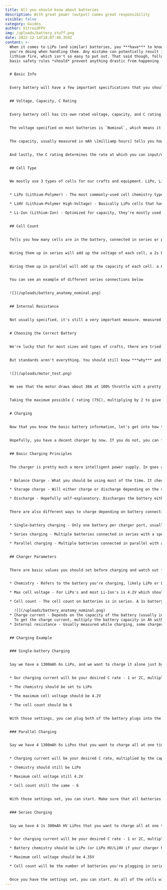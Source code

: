 ```yaml
---
title: All you should know about batteries
description: With great power (output) comes great responsibility
visible: false
category: Guides
author: VitroidFPV
img: /uploads/battery_stuff.png
date: 2022-12-14T18:07:40.359Z
content: >-
  When it comes to LiPo (and similar) batteries, you ***have*** to know what
  you're doing when handling them. Any mistake can potentially result in a
  lithium fire, which isn't so easy to put out. That said though, following
  basic safety rules *should* prevent anything drastic from happening


  # Basic Info


  Every battery will have a few important specifications that you should look out for when buying/using/charging. I'll try to summarize it as best as I can


  ## Voltage, Capacity, C Rating


  Every battery cell has its own rated voltage, capacity, and C rating, these three are pretty much the most important specifications, usually written right on the battery and in the product specifications


  The voltage specified on most batteries is `Nominal`, which means it's like the average voltage throughout the whole voltage range. You'll most often see this listed as 3.7V for most batteries. There's also a `Maximum` and `Minimum` safe voltage. For 3.7V nominal batteries, that is 4.2V and 3.5V in that order. **You should not charge a cell over 4.2V** or it could go up in smoke. **You should not discharge it under 3.5V**, any lower will start to damage the internal chemistry


  The capacity, usually measured in mAh \[milliamp hours] tells you how much current you can draw for an hour until the battery is "empty" and needs to be re-charged. 2000mAh is 2A for one hour, 1A for two hours, or 20A for 1/10th of an hour


  And lastly, the C rating determines the rate at which you can input/output current. `C × Capacity [in Ah] = Current in/out` For charging, you should charge it at 1C, for a 2000mAh battery that would be 2A, 2C for 200mAh would be 4A, and so on. Most batteries should list the output current rate as around 70-120C. Anything above ~75C is technically impossible, so the higher values are often just marketing and/or different ways of measuring the current rate. Make sure to pick a battery that has a current output higher than the maximum draw of all 4 of your motors


  ## Cell Type


  We mostly use 3 types of cells for our crafts and equipment. LiPo, LiHV, and Li-Ion


  * LiPo (Lithium-Polymer) - The most commonly-used cell chemistry type. Can be optimized for both capacity and current output, we're mostly using it for the latter. Usually flat rectangular cells. 4.2V max, 3.7 nominal, 3.5V min

  * LiHV (Lithium-Polymer High-Voltage) - Basically LiPo cells that have been tested not to explode when charged to higher voltages. This higher voltage range can give longer flight times or more power output. 4.35V max, 3.85V nominal, 3.5V min

  * Li-Ion (Lithium-Ion) - Optimized for capacity, they're mostly used for stuff that doesn't need as much current. Radios, goggles, or lightweight/current-efficient crafts. Usually cylindrical cells. Usually 4.2V max (with older cells it may be 4.1V, be careful), 3.7V nominal, 2.8-3V min


  ## Cell Count


  Tells you how many cells are in the battery, connected in series or parallel. A 1s battery is just a singular cell, a 6s battery is 6 cells connected in series, and a 6s2p battery is 12 cells, 6 in series, 2 of those series packs in parallel


  Wiring them up in series will add up the voltage of each cell, a 2s battery will have a max voltage of 8.4V, 6s will be 25.2V


  Wiring them up in parallel will add up the capacity of each cell. a 6s2p 2000mAh battery will be made out of two 1000mAh 6s packs


  You can see an example of different series connections below


  ![](/uploads/battery_anatomy_nominal.png)


  ## Internal Resistance


  Not usually specified, it's still a very important measure. measured in mΩ \[milliohms], it can be used as a rough estimate of battery health, the lower the better. Most modern chargers will measure it while charging, or have a separate mode for its measurement. Under 10mΩ is great, under 20mΩ is fine, above 20 isn't great, and you should retire the battery


  # Choosing the Correct Battery


  We're lucky that for most sizes and types of crafts, there are tried-and-true capacities and cell counts that work best. Say for example, on a 5" freestyle/race quad, you will ideally be running a 1000-1500mAh 6s battery that is rated at least for 75C of current output. Or for a toothpick, you will have a range of different cell counts, usually around 300-600mAh


  But standards aren't everything. You should still know ***why*** and ***how*** those values are selected. The main thing you should watch out for is the maximum current draw. The manufacturer should provide datasheets with motor tests that will show a maximum current draw **per motor.** Obviously, if they're in a quadcopter, you have to multiply that current rating by 4 for each motor to get the total. Let's say a typical 2207 1850kv motor from FlyFish RC that I recently [wrote about](https://vitroidfpv-sv.netlify.app/articles/news-flyfish-flash-volador#flash-motors)


  ![](/uploads/motor_test.png)


  We see that the motor draws about 38A at 100% throttle with a pretty generic 5.1" sized prop and a 6s battery. That gives us approximately 150A of total current draw. This may sound like a lot, but you're not likely to be at 100% throttle all the time, and most batteries can take up to double their C rating for a short period of time. 


  Taking the maximum possible C rating (75C), multiplying by 2 to give us 150C, and thus we need at least a 1000mAh battery to be able to output that 150A of current that's being drawn by the motors. You can of course pick a higher C-rated battery, but as said earlier, anything above ~75C is usually just for marketing. You can also go up in capacity, but there are diminishing returns with extra weight


  # Charging


  Now that you know the basic battery information, let's get into how to charge them without starting a fire. Battery misuse (especially during charging) can easily and very quickly result in a lot of damage. Knowing what you're doing is very important


  Hopefully, you have a decent charger by now. If you do not, you can find a list of some decent ones here (if I remember to put in the link). So, let's get into the basics:


  ## Basic Charging Principles


  The charger is pretty much a more intelligent power supply. In goes a regulated 12-24V from a PSU, and out goes at a set voltage with a set current until the battery is at the set voltage. But you should know that there are a few charging modes that you will inevitably use:


  * Balance Charge - What you should be using most of the time. It checks every cell using the balance plug of the battery and charges each one to the set voltage. A non-balanced battery is a dangerous battery

  * Storage charge - Will either charge or discharge depending on the voltage of the cell to get it down to the set storage voltage. The storage voltage is often times equal to the nominal voltage (3.7V) and is used to preserve the life of the battery

  * Discharge - Hopefully self-explanatory. Discharges the battery either to a set minimum voltage or until 0V to practically kill it. Useful for safely getting rid of old batteries


  There are also different ways to charge depending on battery connection:


  * Single-battery charging - Only one battery per charger port, usually the simplest and safest

  * Series charging - Multiple batteries connected in series with a special series charging board. Usually for 1s batteries, most larger chargers make it somewhat hard to charge these small 1s packs. Plugging 4 1s 300mAh batteries into a series charging board will make it look like a single 4s 300mAh battery to the charger

  * Parallel charging - Multiple batteries connected in parallel with a special parallel charging board. Usually for >2s batteries. Plugging in 4 1300mAh 6s batteries into a parallel charging board will make it look like a single 6s 5200mAh battery to the charger. You have to be very careful to make sure that all batteries are within 0.1V per cell of each other before plugging them in, otherwise they will **violently** equalize


  ## Charger Parameters


  There are basic values you should set before charging and watch out for during charging. Some of these may be repeated from the battery info section, but specified for charging:


  * Chemistry - Refers to the battery you're charging, likely LiPo or Li-Ion, or some other exotic battery you may want to charge

  * Max cell voltage - For LiPo's and most Li-Ion's is 4.2V which should be the default on the charger. The voltage most often printed on batteries is the nominal voltage, but you don't want to enter this as the max cell voltage. It wouldn't cause any harm, but you'd end up with a half-full battery

  * Cell count - The cell count on batteries is in series. A 1s battery has only one cell, 6s has 6 cells, and so on. This is what you enter as the Cell count. See the image below once again for a simple explanation of series connection and its effects on voltage

    ![](/uploads/battery_anatomy_nominal.png)
  * Charge current - Depends on the capacity of the battery (usually in mAh) and the C rate. Also above for the battery info, but I'll throw it here too, specifically for charging: \
    To get the charge current, multiply the battery capacity in Ah with the C rate (ideally use 1C, but you can go higher if time constrained). A 1300mAh battery at 1C will be charged at 1.3A (1.3 × 1), at 2C it'll be 2.6A (1.3 × 2), etc...
  * Internal resistance - Usually measured while charging, some chargers may have a dedicated IR measuring mode. Used as a rough estimate of battery health - Under 10mΩ is great, under 20mΩ is fine, above 20 isn't great, and you should retire the battery


  ## Charging Example


  ### Single-battery Charging


  Say we have a 1300mAh 6s LiPo, and we want to charge it alone just by plugging it right into the charger:


  * Our charging current will be your desired C rate - 1 or 2C, multiplied by the capacity, which gives us 1.3 or 2.6A

  * The chemistry should be set to LiPo

  * The maximum cell voltage should be 4.2V

  * The cell count should be 6


  With those settings, you can plug both of the battery plugs into the charger, and start charging. The charger should stop automatically when all of the cells are full and have been balanced. You can then exit back out of the charging mode, unplug the battery, and go fly!


  ### Parallel Charging


  Say we have 4 1300mAh 6s LiPos that you want to charge all at one time using a parallel charging board:


  * Charging current will be your desired C rate, multiplied by the capacity and the number of batteries, giving us 1.3 (or 2.6A) × 4 = 5.2 (or 10.4A)

  * Chemistry should still be LiPo

  * Maximum cell voltage still 4.2V

  * Cell count still the same - 6


  With those settings set, you can start. Make sure that all batteries are within 0.1V per cell of each other before plugging them in. Plug the parallel charging board into the charger, and then plug all of the batteries in, XT60 first, then all of the balance plugs. Double-check that everything is correct, and you can then charge as you would normally, see above


  ### Series Charging


  Say we have 4 1s 300mAh HV LiPos that you want to charge all at one time using a series charging board:


  * Our charging current will be your desired C rate - 1 or 2C, multiplied by the capacity, which gives us 0.3 or 0.6A

  * Battery chemistry should be LiPo (or LiPo HV/LiHV if your charger has that distinction)

  * Maximum cell voltage should be 4.35V

  * Cell count will be the number of batteries you're plugging in series, in this case 4


  Once you have the settings set, you can start. As all of the cells will act as multiple in one 4s battery, their voltage doesn't need to match, the balancing will take care of that. There is no order of plugging stuff in, and you can charge as normal, see above
---
```

